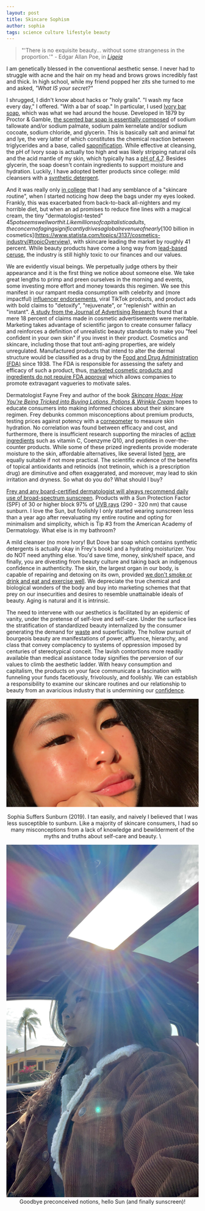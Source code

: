 ```yaml
---
layout: post
title: Skincare Sophism
author: sophia
tags: science culture lifestyle beauty
---
```


> "'There is no exquisite beauty... without some strangeness in the proportion.'" - Edgar Allan Poe, in [*Ligeia*](https://poestories.com/read/ligeia)

I am genetically blessed in the conventional aesthetic sense. I never had to struggle with acne and the hair on my head and brows grows incredibly fast and thick. In high school, while my friend popped her zits she turned to me and asked, *"What IS your secret?"*

I shrugged, I didn't know about hacks or "holy grails". "I wash my face every day," I offered. "With a bar of soap." In particular, I used [Ivory bar soap](https://ivory.com/bar-soap), which was what we had around the house. Developed in 1879 by Proctor & Gamble, [the scented bar soap is essentially composed](https://smartlabel.pg.com/00037000321361.html) of sodium tallowate and/or sodium palmate, sodium palm kernelate and/or sodium cocoate, sodium chloride, and glycerin. This is basically salt and animal fat and lye, the very latter of which constitutes the chemical reaction between triglycerides and a base, called [saponification](https://chem.libretexts.org/Bookshelves/Organic_Chemistry/Supplemental_Modules_(Organic_Chemistry)/Esters/Reactivity_of_Esters/Saponification). While effective at cleansing, the pH of Ivory soap is actually too high and was likely stripping natural oils and the acid mantle of my skin, which typically has a [pH of 4.7](https://pubmed.ncbi.nlm.nih.gov/18489300/). Besides glycerin, the soap doesn't contain ingredients to support moisture and hydration. Luckily, I have adopted better products since college: mild cleansers with a [synthetic detergent](https://chem.libretexts.org/Bookshelves/Introductory_Chemistry/Chemistry_for_Changing_Times_(Hill_and_McCreary)/21%3A_Household_Chemicals/21.02%3A_Synthetic_Detergents). 

And it was really only [in college](https://www.byrdie.com/average-cost-of-beauty-maintenance) that I had any semblance of a "skincare routine", when I started noticing how deep the bags under my eyes looked. Frankly, this was exacerbated from back-to-back all-nighters and my horrible diet, but when an ad promises to reduce fine lines with a magical cream, the tiny "dermatologist-tested" $45 pot seems well worth it. Like millions of capitalistic adults, the concern of aging significantly drives a global revenue of nearly [$100 billion in cosmetics](https://www.statista.com/topics/3137/cosmetics-industry/#topicOverview), with skincare leading the market by roughly 41 percent. While beauty products have come a long way from [lead-based ceruse](https://people.howstuffworks.com/about-makeup1.htm), the industry is still highly toxic to our finances and our values.

We are evidently visual beings. We perpetually judge others by their appearance and it is the first thing we notice about someone else. We take great lengths to primp and preen ourselves in the morning and events, some investing more effort and money towards this regimen. We see this manifest in our rampant media consumption with celebrity and (more impactful) [influencer endorsements](https://journals.plos.org/plosone/article?id=10.1371/journal.pone.0249286), viral TikTok products, and product ads with bold claims to "detoxify", "rejuvenate", or "replenish" within an "instant". [A study from the Journal of Advertising Research](https://www.journalofadvertisingresearch.com/content/59/4/466) found that a mere 18 percent of claims made in cosmetic advertisements were meritable. Marketing takes advantage of scientific jargon to create consumer fallacy and reinforces a definition of unrealistic beauty standards to make you "feel confident in your own skin" if you invest in their product. Cosmetics and skincare, including those that tout anti-aging properties, are widely unregulated. Manufactured products that intend to alter the dermal structure would be classified as a drug by the [Food and Drug Administration (FDA)](https://www.fda.gov) since 1938. The FDA is responsible for assessing the safety and efficacy of such a product, thus, [marketed cosmetic products and ingredients do not require FDA approval](https://www.fda.gov/cosmetics/cosmetic-products-ingredients/cosmetic-products) which allows companies to promote extravagant vagueries to motivate sales.

Dermatologist Fayne Frey and author of the book [*Skincare Hoax: How You're Being Tricked into Buying Lotions, Potions & Wrinkle Cream*](https://www.fryface.com/the-skincare-hoax) hopes to educate consumers into making informed choices about their skincare regimen. Frey debunks common misconceptions about premium products, testing prices against potency with a [corneometer](https://www.ncbi.nlm.nih.gov/pmc/articles/PMC4268288/) to measure skin hydration. No correlation was found between efficacy and cost, and furthermore, there is insufficient research supporting the miracles of [active ingredients](https://www.mayoclinic.org/diseases-conditions/wrinkles/in-depth/wrinkle-creams/art-20047463) such as vitamin C, Coenzyme Q10, and peptides in over-the-counter products. While some of these prized ingredients provide moderate moisture to the skin, affordable alternatives, like several listed [here](https://www.fryface.com/fryface/nojs/selector), are equally suitable if not more practical. The scientific evidence of the benefits of topical antioxidants and retinoids (not tretinoin, which is a prescription drug) are diminutive and often exaggerated, and moreover, may lead to skin irritation and dryness. So what do you do? What should I buy?

[Frey and any board-certified dermatologist will always recommend daily use of broad-spectrum sunscreen](https://www.aad.org/public/everyday-care/skin-care-basics/care/skin-care-tips-dermatologists-use). Products with a Sun Protection Factor (SPF) of 30 or higher block 97% of [UVB rays](https://www.skincancer.org/risk-factors/uv-radiation/) (290 - 320 nm) that cause sunburn. I love the Sun, but foolishly I only started wearing sunscreen less than a year ago after reevaluating my entire routine and opting for minimalism and simplicity, which is Tip #3 from the American Academy of Dermatology. What else is in my bathroom? 

A mild cleanser (no more Ivory! But Dove bar soap which contains synthetic detergents is actually okay in Frey's book) and a hydrating moisturizer. You do NOT need anything else. You'd save time, money, sink/shelf space, and finally, you are divesting from beauty culture and taking back an indigenous confidence in authenticity. The skin, the largest organ in our body, is capable of repairing and detoxing on its own, provided [we don't smoke or drink and eat and exercise well](https://www.aad.org/public/everyday-care/skin-care-secrets/anti-aging/reduce-premature-aging-skin). We depreciate the true chemical and biological wonders of the body and buy into marketing schemes that that prey on our insecurities and desires to resemble unattainable ideals of beauty. Aging is natural and it is intrinsic. 

The need to intervene with our aesthetics is facilitated by an epidemic of vanity, under the pretense of self-love and self-care. Under the surface lies the stratification of standardized beauty internalized by the consumer generating the demand for [waste](https://www.plasticpollutioncoalition.org/blog/2022/1/25/the-ugly-side-of-beauty-the-cosmetics-industrys-plastic-packaging-problem) and superficiality. The hollow pursuit of bourgeois beauty are manifestations of power, affluence, hierarchy, and class that convey complacency to systems of oppression imposed by centuries of stereotypical conceit. The lavish contortions more readily available than medical assistance today signifies the perversion of our values to climb the aesthetic ladder. With heavy consumption and capitalism, the products on your face communicate a fascination with funneling your funds facetiously, frivolously, and foolishly. We can establish a responsibility to examine our skincare routines and our relationship to beauty from an avaricious industry that is undermining our [confidence](https://solariachip.github.io/reshaping-confidence/). 

<center>
<img src='/images/IMG_5902.JPG'>
  
Sophia Suffers Sunburn (2019). I tan easily, and naively I believed that I was less susceptible to sunburn. Like a majority of skincare consumers, I had so many misconceptions from a lack of knowledge and bewilderment of the myths and truths about self-care and beauty. \
  
  <img src='/images/IMG_5105.jpg'>
  Goodbye preconceived notions, hello Sun (and finally sunscreen)!
